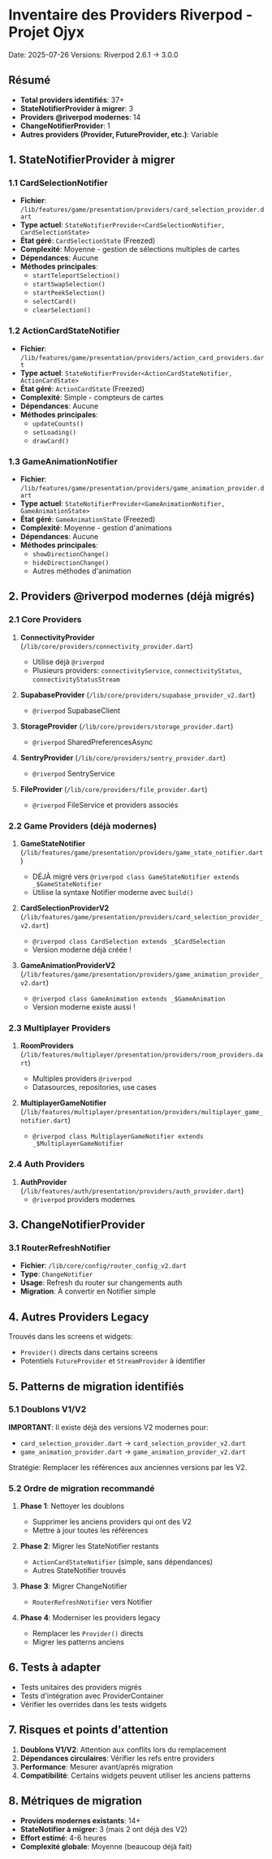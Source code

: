 # Inventaire des Providers Riverpod - Projet Ojyx

Date: 2025-07-26
Versions: Riverpod 2.6.1 → 3.0.0

## Résumé

- **Total providers identifiés**: 37+ 
- **StateNotifierProvider à migrer**: 3
- **Providers @riverpod modernes**: 14
- **ChangeNotifierProvider**: 1
- **Autres providers (Provider, FutureProvider, etc.)**: Variable

## 1. StateNotifierProvider à migrer

### 1.1 CardSelectionNotifier
- **Fichier**: `/lib/features/game/presentation/providers/card_selection_provider.dart`
- **Type actuel**: `StateNotifierProvider<CardSelectionNotifier, CardSelectionState>`
- **État géré**: `CardSelectionState` (Freezed)
- **Complexité**: Moyenne - gestion de sélections multiples de cartes
- **Dépendances**: Aucune
- **Méthodes principales**:
  - `startTeleportSelection()`
  - `startSwapSelection()`
  - `startPeekSelection()`
  - `selectCard()`
  - `clearSelection()`

### 1.2 ActionCardStateNotifier
- **Fichier**: `/lib/features/game/presentation/providers/action_card_providers.dart`
- **Type actuel**: `StateNotifierProvider<ActionCardStateNotifier, ActionCardState>`
- **État géré**: `ActionCardState` (Freezed)
- **Complexité**: Simple - compteurs de cartes
- **Dépendances**: Aucune
- **Méthodes principales**:
  - `updateCounts()`
  - `setLoading()`
  - `drawCard()`

### 1.3 GameAnimationNotifier
- **Fichier**: `/lib/features/game/presentation/providers/game_animation_provider.dart`
- **Type actuel**: `StateNotifierProvider<GameAnimationNotifier, GameAnimationState>`
- **État géré**: `GameAnimationState` (Freezed)
- **Complexité**: Moyenne - gestion d'animations
- **Dépendances**: Aucune
- **Méthodes principales**:
  - `showDirectionChange()`
  - `hideDirectionChange()`
  - Autres méthodes d'animation

## 2. Providers @riverpod modernes (déjà migrés)

### 2.1 Core Providers
1. **ConnectivityProvider** (`/lib/core/providers/connectivity_provider.dart`)
   - Utilise déjà `@riverpod`
   - Plusieurs providers: `connectivityService`, `connectivityStatus`, `connectivityStatusStream`

2. **SupabaseProvider** (`/lib/core/providers/supabase_provider_v2.dart`)
   - `@riverpod` SupabaseClient

3. **StorageProvider** (`/lib/core/providers/storage_provider.dart`)
   - `@riverpod` SharedPreferencesAsync

4. **SentryProvider** (`/lib/core/providers/sentry_provider.dart`)
   - `@riverpod` SentryService

5. **FileProvider** (`/lib/core/providers/file_provider.dart`)
   - `@riverpod` FileService et providers associés

### 2.2 Game Providers (déjà modernes)
1. **GameStateNotifier** (`/lib/features/game/presentation/providers/game_state_notifier.dart`)
   - DÉJÀ migré vers `@riverpod class GameStateNotifier extends _$GameStateNotifier`
   - Utilise la syntaxe Notifier moderne avec `build()`

2. **CardSelectionProviderV2** (`/lib/features/game/presentation/providers/card_selection_provider_v2.dart`)
   - `@riverpod class CardSelection extends _$CardSelection`
   - Version moderne déjà créée !

3. **GameAnimationProviderV2** (`/lib/features/game/presentation/providers/game_animation_provider_v2.dart`)
   - `@riverpod class GameAnimation extends _$GameAnimation`
   - Version moderne existe aussi !

### 2.3 Multiplayer Providers
1. **RoomProviders** (`/lib/features/multiplayer/presentation/providers/room_providers.dart`)
   - Multiples providers `@riverpod`
   - Datasources, repositories, use cases

2. **MultiplayerGameNotifier** (`/lib/features/multiplayer/presentation/providers/multiplayer_game_notifier.dart`)
   - `@riverpod class MultiplayerGameNotifier extends _$MultiplayerGameNotifier`

### 2.4 Auth Providers
1. **AuthProvider** (`/lib/features/auth/presentation/providers/auth_provider.dart`)
   - `@riverpod` providers modernes

## 3. ChangeNotifierProvider

### 3.1 RouterRefreshNotifier
- **Fichier**: `/lib/core/config/router_config_v2.dart`
- **Type**: `ChangeNotifier`
- **Usage**: Refresh du router sur changements auth
- **Migration**: À convertir en Notifier simple

## 4. Autres Providers Legacy

Trouvés dans les screens et widgets:
- `Provider()` directs dans certains screens
- Potentiels `FutureProvider` et `StreamProvider` à identifier

## 5. Patterns de migration identifiés

### 5.1 Doublons V1/V2
**IMPORTANT**: Il existe déjà des versions V2 modernes pour:
- `card_selection_provider.dart` → `card_selection_provider_v2.dart`
- `game_animation_provider.dart` → `game_animation_provider_v2.dart`

Stratégie: Remplacer les références aux anciennes versions par les V2.

### 5.2 Ordre de migration recommandé

1. **Phase 1**: Nettoyer les doublons
   - Supprimer les anciens providers qui ont des V2
   - Mettre à jour toutes les références

2. **Phase 2**: Migrer les StateNotifier restants
   - `ActionCardStateNotifier` (simple, sans dépendances)
   - Autres StateNotifier trouvés

3. **Phase 3**: Migrer ChangeNotifier
   - `RouterRefreshNotifier` vers Notifier

4. **Phase 4**: Moderniser les providers legacy
   - Remplacer les `Provider()` directs
   - Migrer les patterns anciens

## 6. Tests à adapter

- Tests unitaires des providers migrés
- Tests d'intégration avec ProviderContainer
- Vérifier les overrides dans les tests widgets

## 7. Risques et points d'attention

1. **Doublons V1/V2**: Attention aux conflits lors du remplacement
2. **Dépendances circulaires**: Vérifier les refs entre providers
3. **Performance**: Mesurer avant/après migration
4. **Compatibilité**: Certains widgets peuvent utiliser les anciens patterns

## 8. Métriques de migration

- **Providers modernes existants**: 14+
- **StateNotifier à migrer**: 3 (mais 2 ont déjà des V2)
- **Effort estimé**: 4-6 heures
- **Complexité globale**: Moyenne (beaucoup déjà fait)